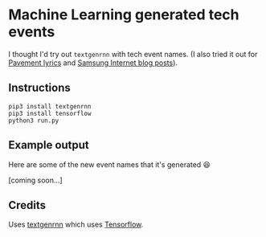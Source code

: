 # Machine Learning generated tech events

I thought I'd try out `textgenrnn` with tech event names. (I also tried it out for [Pavement lyrics](https://github.com/poshaughnessy/machine-learning-lyrics-generator) and [Samsung Internet blog posts](https://github.com/poshaughnessy/machine-learning-blog-posts-generator)).

## Instructions

```
pip3 install textgenrnn
pip3 install tensorflow
python3 run.py
```

## Example output

Here are some of the new event names that it's generated 😆

[coming soon...]

## Credits

Uses [textgenrnn](https://github.com/minimaxir/textgenrnn) which uses [Tensorflow](https://www.tensorflow.org/).



